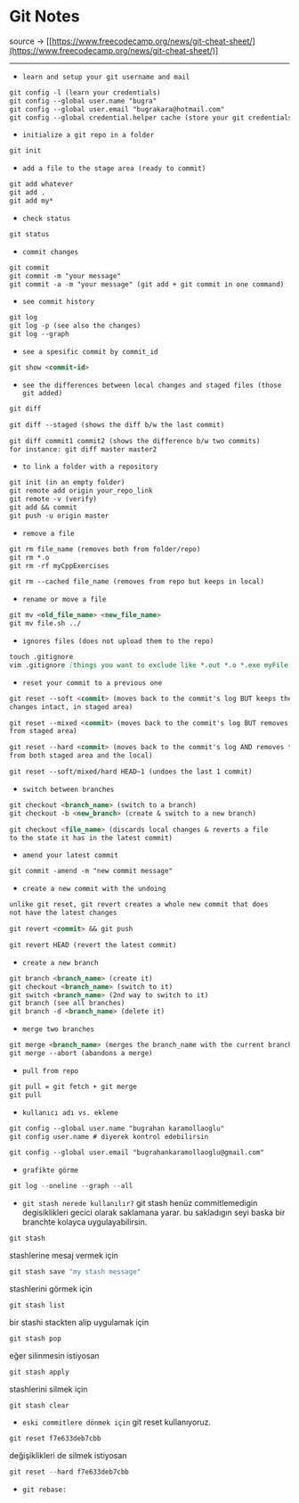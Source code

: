# Git Notes

source → [[https://www.freecodecamp.org/news/git-cheat-sheet/](https://www.freecodecamp.org/news/git-cheat-sheet/)]

---

- `learn and setup your git username and mail`

```markdown
git config -l (learn your credentials)
git config --global user.name "bugra"
git config --global user.email "bugrakara@hotmail.com"
git config --global credential.helper cache (store your git credentials in cache so you don’t have to type each time)
```

- `initialize a git repo in a folder`

```markdown
git init
```

- `add a file to the stage area (ready to commit)`

```markdown
git add whatever
git add .
git add my*
```

- `check status`

```markdown
git status
```

- `commit changes`

```markdown
git commit
git commit -m "your message"
git commit -a -m "your message" (git add + git commit in one command)
```

- `see commit history`

```markdown
git log
git log -p (see also the changes)
git log --graph
```

- `see a spesific commit by commit_id`

```markdown
git show <commit-id>
```

- `see the differences between local changes and staged files (those git added)`

```markdown
git diff

git diff --staged (shows the diff b/w the last commit)

git diff commit1 commit2 (shows the difference b/w two commits)
for instance: git diff master master2
```

- `to link a folder with a repository`

```markdown
git init (in an empty folder)
git remote add origin your_repo_link
git remote -v (verify)
git add && commit
git push -u origin master
```

- `remove a file`

```markdown
git rm file_name (removes both from folder/repo)
git rm *.o
git rm -rf myCppExercises

git rm --cached file_name (removes from repo but keeps in local)
```

- `rename or move a file`

```markdown
git mv <old_file_name> <new_file_name>
git mv file.sh ../
```

- `ignores files (does not upload them to the repo)`

```markdown
touch .gitignore
vim .gitignore [things you want to exclude like *.out *.o *.exe myFile etc. ]
```

- `reset your commit to a previous one`

```markdown
git reset --soft <commit> (moves back to the commit's log BUT keeps the later
changes intact, in staged area)

git reset --mixed <commit> (moves back to the commit's log BUT removes the files
from staged area)

git reset --hard <commit> (moves back to the commit's log AND removes the files
from both staged area and the local)

git reset --soft/mixed/hard HEAD~1 (undoes the last 1 commit)
```

- `switch between branches`

```markdown
git checkout <branch_name> (switch to a branch)
git checkout -b <new_branch> (create & switch to a new branch)

git checkout <file_name> (discards local changes & reverts a file
to the state it has in the latest commit)
```

- `amend your latest commit`

```markdown
git commit -amend -m "new commit message"
```

- `create a new commit with the undoing`

```markdown
unlike git reset, git revert creates a whole new commit that does
not have the latest changes

git revert <commit> && git push

git revert HEAD (revert the latest commit)
```

- `create a new branch`

```markdown
git branch <branch_name> (create it)
git checkout <branch_name> (switch to it)
git switch <branch_name> (2nd way to switch to it)
git branch (see all branches)
git branch -d <branch_name> (delete it)
```

- `merge two branches`

```markdown
git merge <branch_name> (merges the branch_name with the current branch)
git merge --abort (abandons a merge)
```

- `pull from repo`

```markdown
git pull = git fetch + git merge
git pull
```

- `kullanıcı adı vs. ekleme`

```markdown
git config --global user.name "bugrahan karamollaoglu"
git config user.name # diyerek kontrol edebilirsin

git config --global user.email "bugrahankaramollaoglu@gmail.com"
```

- `grafikte görme`

```kotlin
git log --oneline --graph --all
```

- `git stash nerede kullanılır?` git stash henüz commitlemedigin degisiklikleri gecici olarak saklamana yarar. bu sakladıgın seyi baska bir branchte kolayca uygulayabilirsin.

```kotlin
git stash
```

stashlerine mesaj vermek için

```kotlin
git stash save "my stash message"
```

stashlerini görmek için

```kotlin
git stash list
```

bir stashi stackten alip uygulamak için

```kotlin
git stash pop
```

eğer silinmesin istiyosan

```kotlin
git stash apply
```

stashlerini silmek için

```kotlin
git stash clear
```

- `eski commitlere dönmek için` git reset kullanıyoruz.

```kotlin
git reset f7e633deb7cbb
```

değişiklikleri de silmek istiyosan

```kotlin
git reset --hard f7e633deb7cbb
```

- `git rebase:`
